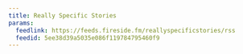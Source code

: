 ```yaml
---
title: Really Specific Stories
params:
  feedlink: https://feeds.fireside.fm/reallyspecificstories/rss
  feedid: 5ee38d39a5035e086f119784795460f9
---
```

